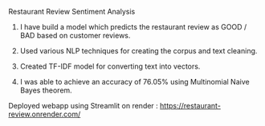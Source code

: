 Restaurant Review Sentiment Analysis

  1. I have build a model which predicts the restaurant review as GOOD / BAD based on customer reviews.

  2. Used various NLP techniques for creating the corpus and text cleaning.
  
  3. Created TF-IDF model for converting text into vectors.
  
  4. I was able to achieve an accuracy of 76.05% using Multinomial Naive Bayes theorem.

Deployed webapp using Streamlit on render : https://restaurant-review.onrender.com/

